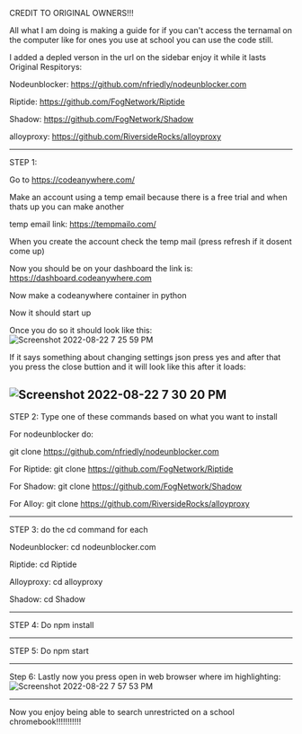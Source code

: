 CREDIT TO ORIGINAL OWNERS!!! 

All what I am doing is making a guide for if you can't access the ternamal on the computer like for ones you use at school you can use the code still.

I added a depled verson in the url on the sidebar enjoy it while it lasts 
Original Respitorys:

Nodeunblocker: https://github.com/nfriedly/nodeunblocker.com

Riptide: https://github.com/FogNetwork/Riptide

Shadow: https://github.com/FogNetwork/Shadow

alloyproxy: https://github.com/RiversideRocks/alloyproxy

----------------------------------------------------------------------------------------------------------------------------------------------------------------
STEP 1:

Go to https://codeanywhere.com/

Make an account using a temp email because there is a free trial and when thats up you can make another 

temp email link: https://tempmailo.com/ 

When you create the account check the temp mail (press refresh if it dosent come up)

Now you should be on your dashboard the link is: https://dashboard.codeanywhere.com

Now make a codeanywhere container in python

Now it should start up

Once you do so it should look like this:
![Screenshot 2022-08-22 7 25 59 PM](https://user-images.githubusercontent.com/95361381/186055436-520a91d0-e680-4adf-8a31-ab677e783119.png)


If it says something about changing settings json press yes and after that you press the close buttion and it will look like this after it loads:


![Screenshot 2022-08-22 7 30 20 PM](https://user-images.githubusercontent.com/95361381/186055887-b00030bd-095a-42b1-b273-469be6257920.png)
----------------------------------------------------------------------------------------------------------------------------------------------------------------


STEP 2:
Type one of these commands based on what you want to install


For  nodeunblocker do: 

git clone https://github.com/nfriedly/nodeunblocker.com

For Riptide:
git clone https://github.com/FogNetwork/Riptide

For Shadow:
git clone https://github.com/FogNetwork/Shadow

For Alloy:
git clone https://github.com/RiversideRocks/alloyproxy

----------------------------------------------------------------------------------------------------------------------------------------------------------------
STEP 3:
do the cd command for each 

Nodeunblocker: 
cd nodeunblocker.com

Riptide:
cd Riptide

Alloyproxy:
cd alloyproxy

Shadow:
cd Shadow

----------------------------------------------------------------------------------------------------------------------------------------------------------------
STEP 4:
Do npm install

----------------------------------------------------------------------------------------------------------------------------------------------------------------
STEP 5:
Do npm start

----------------------------------------------------------------------------------------------------------------------------------------------------------------
Step 6:
Lastly now you press open in web browser where im highlighting:
![Screenshot 2022-08-22 7 57 53 PM](https://user-images.githubusercontent.com/95361381/186059662-ea2fc09c-f7b0-4a5a-93e5-4670e00cb816.png)

----------------------------------------------------------------------------------------------------------------------------------------------------------------

Now you enjoy being able to search unrestricted on a school chromebook!!!!!!!!!!!

